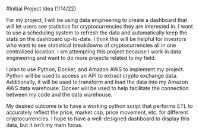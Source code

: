 #Initial Project Idea (1/14/22)

For my project, I will be using data engineering to create a dashboard that will let users
see statistics for cryptocurrencies they are interested in. I want to use a scheduling system to refresh the data and automatically keep the stats on the dashboard up-to-date. I think this will be helpful for investors who want to see statistical breakdowns of cryptocurrencies all in one centralized location. I am attempting this project because I work in data engineering and want to do more projects related to my field.

I plan to use Python, Docker, and Amazon AWS to implement my project. Python will be used to access an API to extract crypto exchange data. Additionally, it will be used to transform and load the data into my Amazon AWS data warehouse. Docker will be used to help facilitate the connection between my code and the data warehouse.

My desired outcome is to have a working python script that performs ETL to accurately reflect the price, market cap, price movement, etc. for different cryptocurrencies. I hope to have a well-designed dashboard to display this data, but it isn’t my main focus.